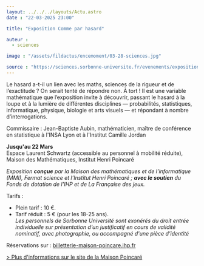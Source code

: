 ```yaml
---
layout: ../../../layouts/Actu.astro
date : "22-03-2025 23:00"

title: "Exposition Comme par hasard"

auteur :
  - sciences

image : "/assets/fildactus/encemoment/03-28-sciences.jpg"

source : "https://sciences.sorbonne-universite.fr/evenements/exposition-comme-par-hasard"
---
```


Le hasard a-t-il un lien avec les maths, sciences de la rigueur et de l’exactitude ? On serait tenté de répondre non. À tort ! Il est une variable mathématique que l’exposition invite à découvrir, passant le hasard à la loupe et à la lumière de différentes disciplines — probabilités, statistiques, informatique, physique, biologie et arts visuels — et répondant à nombre d’interrogations.

Commissaire : Jean-Baptiste Aubin, mathématicien, maître de conférence en statistique à l'INSA Lyon et à l'Institut Camille Jordan

__Jusqu'au 22 Mars__  
Espace Laurent Schwartz (accessible au personnel à mobilité réduite), Maison des Mathématiques, Institut Henri Poincaré

*Exposition __conçue__ par la Maison des mathématiques et de l’informatique (MMI), Fermat science et l’Institut Henri Poincaré ; __avec le soutien__ du Fonds de dotation de l’IHP et de La Française des jeux.*

Tarifs :  
- Plein tarif : 10 €.  
- Tarif réduit : 5 € (pour les 18-25 ans).  
*Les personnels de Sorbonne Université sont exonérés du droit entrée individuelle sur présentation d’un justificatif en cours de validité nominatif, avec photographie, ou accompagné d'une pièce d’identité*

Réservations sur : [billetterie-maison-poincare.ihp.fr](https://billetterie-maison-poincare.ihp.fr/)

[> Plus d'informations sur le site de la Maison Poincaré](https://www.ihp.fr/fr/actualites-science-et-societe/comme-par-hasard)
